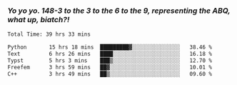 ### ***Yo yo yo. 148-3 to the 3 to the 6 to the 9, representing the ABQ, what up, biatch?!***

<!--START_SECTION:waka-->

```txt
Total Time: 39 hrs 33 mins

Python       15 hrs 18 mins  █████████▓░░░░░░░░░░░░░░░   38.46 %
Text         6 hrs 26 mins   ████░░░░░░░░░░░░░░░░░░░░░   16.18 %
Typst        5 hrs 3 mins    ███▒░░░░░░░░░░░░░░░░░░░░░   12.70 %
Freefem      3 hrs 59 mins   ██▓░░░░░░░░░░░░░░░░░░░░░░   10.01 %
C++          3 hrs 49 mins   ██▒░░░░░░░░░░░░░░░░░░░░░░   09.60 %
```

<!--END_SECTION:waka-->

<!--
**AJMC2002/AJMC2002** is a ✨ _special_ ✨ repository because its `README.md` (this file) appears on your GitHub profile.

Here are some ideas to get you started:

- 🔭 I’m currently working on ...
- 🌱 I’m currently learning ...
- 👯 I’m looking to collaborate on ...
- 🤔 I’m looking for help with ...
- 💬 Ask me about ...
- 📫 How to reach me: ...
- 😄 Pronouns: ...
- ⚡ Fun fact: ...
-->
